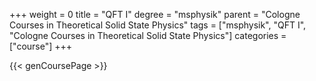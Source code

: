 +++
weight = 0
title = "QFT I"
degree = "msphysik"
parent = "Cologne Courses in Theoretical Solid State Physics"
tags = ["msphysik", "QFT I", "Cologne Courses in Theoretical Solid State Physics"]
categories = ["course"]
+++

{{< genCoursePage >}}
